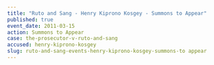 ```yaml
---
title: "Ruto and Sang - Henry Kiprono Kosgey - Summons to Appear"
published: true
event_date: 2011-03-15
action: Summons to Appear
case: the-prosecutor-v-ruto-and-sang
accused: henry-kiprono-kosgey
slug: ruto-and-sang-events-henry-kiprono-kosgey-summons-to appear
---
```

